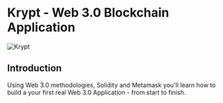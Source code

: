 # Krypt - Web 3.0 Blockchain Application
![Krypt](https://i.ibb.co/DVF4tNW/image.png)
## Introduction

Using Web 3.0 methodologies, Solidity and Metamask you'll learn how to build a your first real Web 3.0 Application - from start to finish.


